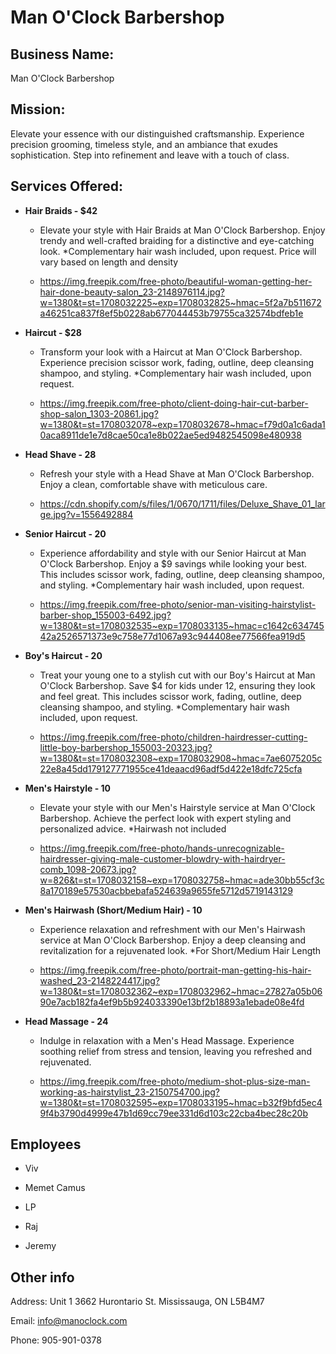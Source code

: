 # Man O'Clock Barbershop

## Business Name:

Man O'Clock Barbershop

## Mission:

Elevate your essence with our distinguished craftsmanship. Experience precision grooming, timeless style, and an ambiance that exudes sophistication. Step into refinement and leave with a touch of class.

## Services Offered:

*   **Hair Braids - \$42**

    *   Elevate your style with Hair Braids at Man O'Clock Barbershop. Enjoy trendy and well-crafted braiding for a distinctive and eye-catching look. \*Complementary hair wash included, upon request. Price will vary based on length and density

    *   <https://img.freepik.com/free-photo/beautiful-woman-getting-her-hair-done-beauty-salon_23-2148976114.jpg?w=1380&t=st=1708032225~exp=1708032825~hmac=5f2a7b511672a46251ca837f8ef5b0228ab677044453b79755ca32574bdfeb1e>

*   **Haircut - \$28**

    *   Transform your look with a Haircut at Man O'Clock Barbershop. Experience precision scissor work, fading, outline, deep cleansing shampoo, and styling. \*Complementary hair wash included, upon request.

    *   <https://img.freepik.com/free-photo/client-doing-hair-cut-barber-shop-salon_1303-20861.jpg?w=1380&t=st=1708032078~exp=1708032678~hmac=f79d0a1c6ada10aca8911de1e7d8cae50ca1e8b022ae5ed9482545098e480938>

*   **Head Shave - 28**

    *   Refresh your style with a Head Shave at Man O'Clock Barbershop. Enjoy a clean, comfortable shave with meticulous care.

    *   <https://cdn.shopify.com/s/files/1/0670/1711/files/Deluxe_Shave_01_large.jpg?v=1556492884>

*   **Senior Haircut - 20**

    *   Experience affordability and style with our Senior Haircut at Man O'Clock Barbershop. Enjoy a \$9 savings while looking your best. This includes scissor work, fading, outline, deep cleansing shampoo, and styling. \*Complementary hair wash included, upon request.

    *   <https://img.freepik.com/free-photo/senior-man-visiting-hairstylist-barber-shop_155003-6492.jpg?w=1380&t=st=1708032535~exp=1708033135~hmac=c1642c63474542a2526571373e9c758e77d1067a93c944408ee77566fea919d5>

*   **Boy's Haircut - 20**

    *   Treat your young one to a stylish cut with our Boy's Haircut at Man O'Clock Barbershop. Save \$4 for kids under 12, ensuring they look and feel great. This includes scissor work, fading, outline, deep cleansing shampoo, and styling. \*Complementary hair wash included, upon request.

    *   <https://img.freepik.com/free-photo/children-hairdresser-cutting-little-boy-barbershop_155003-20323.jpg?w=1380&t=st=1708032308~exp=1708032908~hmac=7ae6075205c22e8a45dd179127771955ce41deaacd96adf5d422e18dfc725cfa>

*   **Men's Hairstyle - 10**

    *   Elevate your style with our Men's Hairstyle service at Man O'Clock Barbershop. Achieve the perfect look with expert styling and personalized advice. \*Hairwash not included

    *   <https://img.freepik.com/free-photo/hands-unrecognizable-hairdresser-giving-male-customer-blowdry-with-hairdryer-comb_1098-20673.jpg?w=826&t=st=1708032158~exp=1708032758~hmac=ade30bb55cf3c8a170189e57530acbbebafa524639a9655fe5712d5719143129>

*   **Men's Hairwash (Short/Medium Hair) - 10**

    *   Experience relaxation and refreshment with our Men's Hairwash service at Man O'Clock Barbershop. Enjoy a deep cleansing and revitalization for a rejuvenated look. \*For Short/Medium Hair Length

    *   <https://img.freepik.com/free-photo/portrait-man-getting-his-hair-washed_23-2148224417.jpg?w=1380&t=st=1708032362~exp=1708032962~hmac=27827a05b0690e7acb182fa4ef9b5b924033390e13bf2b18893a1ebade08e4fd>

*   **Head Massage - 24**

    *   Indulge in relaxation with a Men's Head Massage. Experience soothing relief from stress and tension, leaving you refreshed and rejuvenated.

    *   <https://img.freepik.com/free-photo/medium-shot-plus-size-man-working-as-hairstylist_23-2150754700.jpg?w=1380&t=st=1708032595~exp=1708033195~hmac=b32f9bfd5ec49f4b3790d4999e47b1d69cc79ee331d6d103c22cba4bec28c20b>

## Employees

*   Viv

*   Memet Camus

*   LP

*   Raj

*   Jeremy

## Other info

Address: Unit 1 3662 Hurontario St. Mississauga, ON L5B4M7

Email: <info@manoclock.com>

Phone: 905-901-0378
